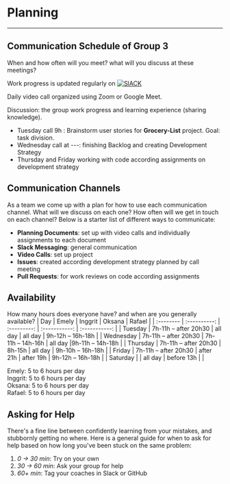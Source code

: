 # Planning

---

## Communication Schedule of Group 3

When and how often will you meet? what will you discuss at these meetings? 

Work progress is updated regularly on [![SlACK](https://img.shields.io/badge/Slack-4A154B?style=for-the-badge&logo=slack&logoColor=white)]( https://hackyourfuturebe.slack.com/archives/C01J9PWM3T5)

Daily video call organized using Zoom or Google Meet.

Discussion: the group work progress and learning experience (sharing knowledge).

- Tuesday call 9h : Brainstorm user stories for **Grocery-List** project. Goal: task division.
- Wednesday call at ---: finishing Backlog and creating Development Strategy
- Thursday and Friday working with code according assignments on development strategy

## Communication Channels

As a team we come up with a plan for how to use each communication channel. What will we discuss on each one? How often will we get in touch on each channel? Below is a starter list of different ways to communicate:


- **Planning Documents**: set up with video calls and individually assignments to each document
- **Slack Messaging**: general communication
- **Video Calls**: set up project
- **Issues**: created according development strategy planned by call meeting
- **Pull Requests**: for work reviews on code according assignments


## Availability

How many hours does everyone have? and when are you generally available?
| Day | Emely | Inggrit | Oksana | Rafael | 
| :-------- | :----------: | :---------: | :-----------: | :-----------: |
| Tuesday | 7h-11h – after 20h30 | all day | all day | 9h-12h – 16h-18h |
| Wednesday | 7h-11h – after 20h30  | 7h-11h – 14h-16h | all day |9h-11h – 14h-18h |
| Thursday | 7h-11h – after 20h30  | 8h-15h | all day | 9h-10h – 16h-18h | 
| Friday | 7h-11h – after 20h30 | after 21h | after 19h | 9h-12h – 16h-18h | 
| Saturday |  | all day | before 13h |  | 


Emely: 5 to 6 hours per day <br>
Inggrit: 5 to 6 hours per day <br>
Oksana: 5 to 6 hours per day <br>
Rafael: 5 to 6 hours per day <br>


## Asking for Help

There's a fine line between confidently learning from your mistakes, and stubbornly getting no where. Here is a general guide for when to ask for help based on how long you've been stuck on the same problem:

1. _0 -> 30 min_: Try on your own
2. _30 -> 60 min_: Ask your group for help
3. _60+ min_: Tag your coaches in Slack or GitHub

